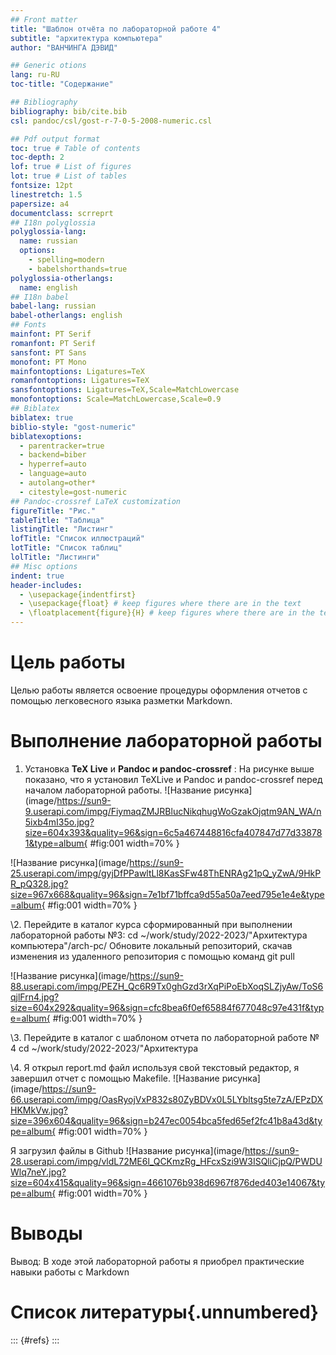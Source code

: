 ```yaml
---
## Front matter
title: "Шаблон отчёта по лабораторной работе 4"
subtitle: "архитектура компьютера"
author: "ВАНЧИНГА ДЭВИД"

## Generic otions
lang: ru-RU
toc-title: "Содержание"

## Bibliography
bibliography: bib/cite.bib
csl: pandoc/csl/gost-r-7-0-5-2008-numeric.csl

## Pdf output format
toc: true # Table of contents
toc-depth: 2
lof: true # List of figures
lot: true # List of tables
fontsize: 12pt
linestretch: 1.5
papersize: a4
documentclass: scrreprt
## I18n polyglossia
polyglossia-lang:
  name: russian
  options:
	- spelling=modern
	- babelshorthands=true
polyglossia-otherlangs:
  name: english
## I18n babel
babel-lang: russian
babel-otherlangs: english
## Fonts
mainfont: PT Serif
romanfont: PT Serif
sansfont: PT Sans
monofont: PT Mono
mainfontoptions: Ligatures=TeX
romanfontoptions: Ligatures=TeX
sansfontoptions: Ligatures=TeX,Scale=MatchLowercase
monofontoptions: Scale=MatchLowercase,Scale=0.9
## Biblatex
biblatex: true
biblio-style: "gost-numeric"
biblatexoptions:
  - parentracker=true
  - backend=biber
  - hyperref=auto
  - language=auto
  - autolang=other*
  - citestyle=gost-numeric
## Pandoc-crossref LaTeX customization
figureTitle: "Рис."
tableTitle: "Таблица"
listingTitle: "Листинг"
lofTitle: "Список иллюстраций"
lotTitle: "Список таблиц"
lolTitle: "Листинги"
## Misc options
indent: true
header-includes:
  - \usepackage{indentfirst}
  - \usepackage{float} # keep figures where there are in the text
  - \floatplacement{figure}{H} # keep figures where there are in the text
---
```


# Цель работы
Целью работы является освоение процедуры оформления отчетов с помощью
легковесного языка разметки Markdown.

# Выполнение лабораторной работы
1. Установка **TeX Live** и **Pandoc и pandoc-crossref**
: На рисунке выше показано, что я установил TeXLive и Pandoc и
pandoc-crossref перед началом лабораторной работы.
![Название рисунка](image/https://sun9-9.userapi.com/impg/FiymaqZMJRBlucNikqhugWoGzakOjqtm9AN_WA/n5ixb4mI35o.jpg?size=604x393&quality=96&sign=6c5a467448816cfa407847d77d338781&type=album{ #fig:001 width=70% }

![Название рисунка](image/https://sun9-25.userapi.com/impg/gyjDfPPawltLl8KasSFw48ThENRAg21pQ_yZwA/9HkPR_pQ328.jpg?size=967x668&quality=96&sign=7e1bf71bffca9d55a50a7eed795e1e4e&type=album{ #fig:001 width=70% }

\2. Перейдите в каталог курса сформированный при выполнении лабораторной работы №3:
cd ~/work/study/2022-2023/"Архитектура компьютера"/arch-pc/
Обновите локальный репозиторий, скачав изменения из удаленного репозитория с помощью команд git pull

![Название рисунка](image/https://sun9-88.userapi.com/impg/PEZH_Qc6R9Tx0ghGzd3rXqPiPoEbXoqSLZjyAw/ToS6qjlFrn4.jpg?size=604x292&quality=96&sign=cfc8bea6f0ef65884f677048c97e431f&type=album{ #fig:001 width=70% }


\3. Перейдите в каталог с шаблоном отчета по лабораторной работе № 4
cd ~/work/study/2022-2023/"Архитектура



\4. Я открыл report.md файл используя свой текстовый редактор, я завершил
отчет с помощью Makefile.
   ![Название рисунка](image/https://sun9-66.userapi.com/impg/OasRyojVxP832s80ZyBDVx0L5LYbltsg5te7zA/EPzDXHKMkVw.jpg?size=396x604&quality=96&sign=b247ec0054bca5fed65ef2fc41b8a43d&type=album{ #fig:001 width=70% }


Я загрузил файлы в Github
![Название рисунка](image/https://sun9-28.userapi.com/impg/vldL72ME6l_QCKmzRg_HFcxSzi9W3ISQliCjpQ/PWDUWlq7neY.jpg?size=604x415&quality=96&sign=4661076b938d6967f876ded403e14067&type=album{ #fig:001 width=70% }


# Выводы
Вывод: В ходе этой лабораторной работы я приобрел практические навыки
работы с Markdown


# Список литературы{.unnumbered}

::: {#refs}
:::
